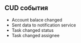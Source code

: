 ## CUD события

- Account balace changed
- Sent data to notification service
- Task changed status
- Task changed assignee
